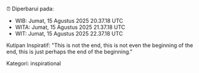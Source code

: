⏰ Diperbarui pada:
- WIB: Jumat, 15 Agustus 2025 20.37.18 UTC
- WITA: Jumat, 15 Agustus 2025 21.37.18 UTC
- WIT: Jumat, 15 Agustus 2025 22.37.18 UTC

Kutipan Inspiratif:
"This is not the end, this is not even the beginning of the end, this is just perhaps the end of the beginning."


Kategori: inspirational

